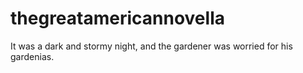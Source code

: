 # thegreatamericannovella

It was a dark and stormy night, and the gardener was worried for his gardenias.
